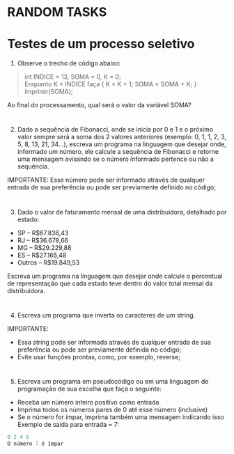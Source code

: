 # RANDOM TASKS

# Testes de um processo seletivo

1. Observe o trecho de código abaixo:
>int INDICE = 13, SOMA = 0, K = 0;\
>Enquanto K < INDICE faça { K = K + 1; SOMA = SOMA + K; }\
>Imprimir(SOMA);

Ao final do processamento, qual será o valor da variável SOMA?
#

2. Dado a sequência de Fibonacci, onde se inicia por 0 e 1 e o próximo valor sempre será a soma dos 2 valores anteriores (exemplo: 0, 1, 1, 2, 3, 5, 8, 13, 21, 34...), escreva um programa na linguagem que desejar onde, informado um número, ele calcule a sequência de Fibonacci e retorne uma mensagem avisando se o número informado pertence ou não a sequência.

IMPORTANTE: Esse número pode ser informado através de qualquer entrada de sua preferência ou pode ser previamente definido no código;
#

3. Dado o valor de faturamento mensal de uma distribuidora, detalhado por estado:
- SP – R$67.836,43
- RJ – R$36.678,66
- MG – R$29.229,88
- ES – R$27.165,48
- Outros – R$19.849,53

Escreva um programa na linguagem que desejar onde calcule o percentual de representação que cada estado teve dentro do valor total mensal da distribuidora.  
#

4. Escreva um programa que inverta os caracteres de um string.

IMPORTANTE:
- Essa string pode ser informada através de qualquer entrada de sua preferência ou pode ser previamente definida no código;
- Evite usar funções prontas, como, por exemplo, reverse;
#

5. Escreva um programa em pseudocódigo ou em uma linguagem de programação de sua escolha que faça o seguinte:
- Receba um número inteiro positivo como entrada
- Imprima todos os números pares de 0 até esse número (inclusive)
- Se o número for ímpar, imprima também uma mensagem indicando isso\
Exemplo de saída para entrada = 7:
```python
0 2 4 6
O número 7 é ímpar
```
